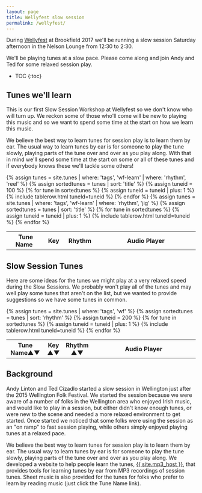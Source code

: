 ```yaml
---
layout: page
title: Wellyfest slow session
permalink: /wellyfest/
---
```

<div id="audioPlayer"></div>
<div id="abc-textareas"></div>
<script>
var textAreas = document.getElementById("abc-textareas");
</script>

During <a href="http://wellingtonfolkfestival.org.nz/">Wellyfest</a> at Brookfield 2017 we'll be running a slow session Saturday afternoon in the Nelson Lounge from 12:30 to 2:30.

We'll be playing tunes at a slow pace. Please come along and join Andy and Ted
for some relaxed session play.

* TOC
{:toc}

Tunes we'll learn
---------

This is our first Slow Session Workshop at Wellyfest so we don't know who will turn up.
We reckon some of those who'll come will be new to playing this music and so we want to
spend some time at the start on how we learn this music.

We believe the best way to learn tunes for session play is to learn them by ear.
The usual way to learn tunes by ear is for someone to play the tune slowly,
playing parts of the tune over and over as you play along. With that in mind
we'll spend some time at the start on some or all of these tunes
and if everybody knows these we'll tackle some others!

<table style="width:100%" id="tunestolearn" class="tablesorter">
<thead>
    <tr>
    <th style="width:20%;">&nbsp;Tune Name&nbsp;</th>
    <th style="width:6%;">&nbsp;Key&nbsp;</th>
    <th style="width:6%;">&nbsp;Rhythm&nbsp;</th>
    <th style="width:55%;">Audio Player</th>
    </tr>
</thead>

<tbody>
{% assign tunes = site.tunes | where: 'tags', 'wf-learn' | where: 'rhythm', 'reel' %}
{% assign sortedtunes = tunes | sort: 'title' %}
{% assign tuneid = 100 %}
{% for tune in sortedtunes %}
    {% assign tuneid = tuneid | plus: 1 %}
<tr>
{% include tablerow.html tuneId=tuneid %}
</tr>
{% endfor %}
{% assign tunes = site.tunes | where: 'tags', 'wf-learn' | where: 'rhythm', 'jig' %}
{% assign sortedtunes = tunes | sort: 'title' %}
{% for tune in sortedtunes %}
    {% assign tuneid = tuneid | plus: 1 %}
<tr>
{% include tablerow.html tuneId=tuneid %}
</tr>
{% endfor %}
</tbody>
</table>

Slow Session Tunes
---------

Here are some ideas for the tunes we might play at a very relaxed speed during
the Slow Sessions. We probably won't play all of the tunes and may well play
some tunes that aren't on the list, but we wanted to provide suggestions so we
have some tunes in common.

<table style="width:100%" id="tunes" class="tablesorter">
<thead>
    <tr>
    <th style="width:20%;">Tune Name&#x25B2;&#x25BC;</th>
    <th style="width:6%;">Key<br />&#x25B2;&#x25BC;</th>
    <th style="width:6%;">Rhythm<br />&#x25B2;&#x25BC;</th>
    <th style="width:55%;">Audio Player</th>
    </tr>
</thead>
<tbody>
{% assign tunes = site.tunes | where: 'tags', 'wf' %}
{% assign sortedtunes = tunes | sort: 'rhythm' %}
  {% assign tuneid = 200 %}
  {% for tune in sortedtunes %}
      {% assign tuneid = tuneid | plus: 1 %}
<tr>
{% include tablerow.html tuneId=tuneid %}
</tr>
  {% endfor %}
</tbody>
</table>


Background
----------

Andy Linton and Ted Cizadlo started a slow session in Wellington just after the
2015 Wellington Folk Festival. We started the session because we were aware
of a number of folks in the Wellington area who enjoyed Irish music, and would like to play
in a session, but either didn't know enough tunes, or were new to the scene and
needed a more relaxed environment to get started.  Once started we noticed that
some folks were using the session as an "on ramp" to fast session playing, while
others simply enjoyed playing tunes at a relaxed pace.

We believe the best way to learn tunes for session play is to learn them by ear.
The usual way to learn tunes by ear is for someone to play the tune slowly,
playing parts of the tune over and over as you play along.  We developed a website
to help people learn the tunes, <a href="{{ site.mp3_host }}">{{ site.mp3_host }}</a>,
that provides tools for learning tunes by ear from MP3
recordings of session tunes.  Sheet music is also provided for the tunes for
folks who prefer to learn by reading music (just click the Tune Name link).

<script>
$(document).ready(function() {
    audioPlayer.innerHTML = createAudioPlayer();

    /* turn off sorting on last column */
    $("#tunes").tablesorter({
        headers: {
            4: {
                sorter: false
            }
        }
    });
});
</script>
